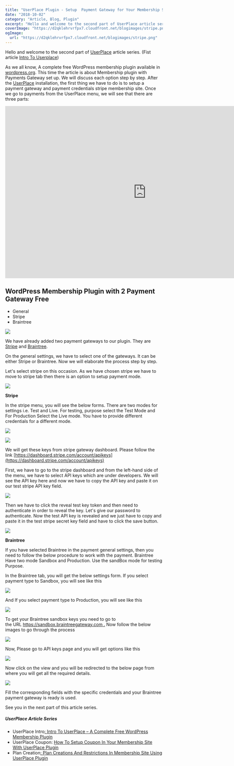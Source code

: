 ```yaml
---
title: "UserPlace Plugin - Setup  Payment Gateway for Your Membership Site"
date: "2018-10-02"
category: "Article, Blog, Plugin"
excerpt: "Hello and welcome to the second part of UserPlace article series. (Fist article Intro To Userplace) As we all know, A complete free WordPress membership plugin available in wordpress.org. This time the article is about Membership plugin with Payments Gateway set up. We will discuss each option step by step. After the UserPlace installation, the first thing we have to"
coverImage: "https://d2qklehrvrfpx7.cloudfront.net/blogimages/stripe.png"
ogImage:
  url: "https://d2qklehrvrfpx7.cloudfront.net/blogimages/stripe.png"
---
```


Hello and welcome to the second part of [UserPlace](https://redq.io/userplace) article series. (Fist article [Intro To Userplace](https://redq.io/blog/userplace-wordpress-membership-plugin-free/))

As we all know, A complete free WordPress membership plugin available in [wordpress.org](https://wordpress.org/plugins/userplace-member-subscription-restriction-payments/). This time the article is about Membership plugin with Payments Gateway set up. We will discuss each option step by step. After the [UserPlace](https://redq.io/userplace) installation, the first thing we have to do is to setup a payment gateway and payment credentials stripe membership site. Once we go to payments from the UserPlace menu, we will see that there are three parts:

<iframe src="https://www.youtube.com/embed/PQd5F3JBOoU" width="900" height="550" frameborder="0" allowfullscreen="allowfullscreen"></iframe>

## WordPress **Membership Plugin with 2 Payment Gateway Free**

- General
- Stripe
- Braintree

![](https://d2qklehrvrfpx7.cloudfront.net/blogimages/stripe1.png)

We have already added two payment gateways to our plugin. They are  [Stripe](https://stripe.com/) and [Braintree](https://www.braintreepayments.com/).

On the general settings, we have to select one of the gateways. It can be either Stripe or Braintree. Now we will elaborate the process step by step.

Let's select stripe on this occasion. As we have chosen stripe we have to move to stripe tab then there is an option to setup payment mode.

![](https://d2qklehrvrfpx7.cloudfront.net/blogimages/stripe2.png)

**Stripe**

In the stripe menu, you will see the below forms. There are two modes for settings i.e. Test and Live. For testing, purpose select the Test Mode and For Production Select the Live mode. You have to provide different credentials for a different mode.

![](https://d2qklehrvrfpx7.cloudfront.net/blogimages/stripe3.png)

![](https://d2qklehrvrfpx7.cloudfront.net/blogimages/stripe11.png)

We will get these keys from stripe gateway dashboard. Please follow the link [https://dashboard.stripe.com/account/apikeys](https://dashboard.stripe.com/account/apikeys)

First, we have to go to the stripe dashboard and from the left-hand side of the menu, we have to select API keys which are under developers. We will see the API key here and now we have to copy the API key and paste it on our test stripe API key field.

![](https://d2qklehrvrfpx7.cloudfront.net/blogimages/stripe4.png)

Then we have to click the reveal test key token and then need to authenticate in order to reveal the key. Let's give our password to authenticate. Now the test API key is revealed and we just have to copy and paste it in the test stripe secret key field and have to click the save button.

![](https://d2qklehrvrfpx7.cloudfront.net/blogimages/stripe5.png)

**Braintree**

If you have selected Braintree in the payment general settings, then you need to follow the below procedure to work with the payment. Braintree Have two mode Sandbox and Production. Use the sandBox mode for testing Purpose.

In the Braintree tab, you will get the below settings form. If you select payment type to Sandbox, you will see like this

![](https://d2qklehrvrfpx7.cloudfront.net/blogimages/stripe6.png)

And If you select payment type to Production, you will see like this

![](https://d2qklehrvrfpx7.cloudfront.net/blogimages/stripe87.png)

To get your Braintree sandbox keys you need to go to the URL [https://sandbox.braintreegateway.com .](https://sandbox.braintreegateway.com/) Now follow the below images to go through the process

![](https://d2qklehrvrfpx7.cloudfront.net/blogimages/stripe8.png)

Now, Please go to API keys page and you will get options like this

![](https://d2qklehrvrfpx7.cloudfront.net/blogimages/stripe9.png)

Now click on the view and you will be redirected to the below page from where you will get all the required details.

![](https://d2qklehrvrfpx7.cloudfront.net/blogimages/stripe10.png)

Fill the corresponding fields with the specific credentials and your Braintree payment gateway is ready is used.

See you in the next part of this article series.

##### UserPlace Article Series

- UserPlace Intro[: Intro To UserPlace – A Complete Free WordPress Membership Plugin](https://redq.io/blog/userplace-wordpress-membership-plugin-free/)
- UserPlace Coupon: [How To Setup Coupon In Your Membership Site With UserPlace Plugin](https://redq.io/blog/userplace-setup-coupon-user-role-and-menu-restrictions-on-your-membership-site/)
- Plan Creation[: Plan Creations And Restrictions In Membership Site Using UserPlace Plugin](https://redq.io/blog/membership-plugin-with-payment-gateways/)
